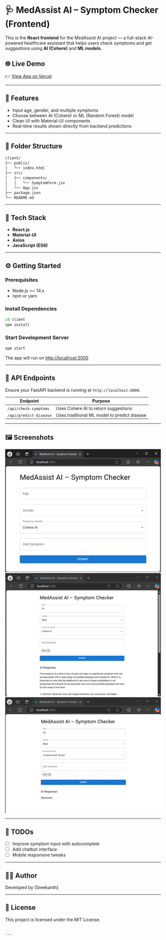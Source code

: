 # 🩺 MedAssist AI – Symptom Checker (Frontend)

This is the **React frontend** for the MedAssist AI project — a full-stack AI-powered healthcare assistant that helps users check symptoms and get suggestions using **AI (Cohere)** and **ML models**.

## 🌐 Live Demo

👉 [View App on Vercel](https://ai-symptom-checker-delta.vercel.app/)

---

## 🚀 Features

- Input age, gender, and multiple symptoms
- Choose between AI (Cohere) or ML (Random Forest) model
- Clean UI with Material-UI components
- Real-time results shown directly from backend predictions

---

## 📁 Folder Structure

```
client/
├── public/
│   └── index.html
├── src/
│   ├── components/
│   │   └── SymptomForm.jsx
│   └── App.jsx
├── package.json
└── README.md
```

---

## 🧰 Tech Stack

- **React.js**
- **Material-UI**
- **Axios**
- **JavaScript (ES6)**

---

## ⚙️ Getting Started

### Prerequisites

- Node.js >= 14.x
- npm or yarn

### Install Dependencies

```bash
cd client
npm install
```

### Start Development Server

```bash
npm start
```

The app will run on [http://localhost:3000](http://localhost:3000)

---

## 🔗 API Endpoints

Ensure your FastAPI backend is running at `http://localhost:8000`.

| Endpoint | Purpose |
|----------|---------|
| `/api/check-symptoms` | Uses Cohere AI to return suggestions |
| `/api/predict-disease` | Uses traditional ML model to predict disease |

---

## 🖼️ Screenshots

![UI Screenshot](./src/assets/Interface.png)
![AI Response Screenshot](./src/assets/AI%20Response.png)
![Traditional ML Screenshot](./src/assets/Traditional%20ML.png)

---

## 📌 TODOs

- [ ] Improve symptom input with autocomplete
- [ ] Add chatbot interface
- [ ] Mobile responsive tweaks

---

## 🧑‍💻 Author

Developed by [Sreekanth]  
<!-- 🔗 [LinkedIn](https://www.linkedin.com/in/sreekanth-j-developer/) | [Portfolio](https://myportfolio-dusky-seven.vercel.app/) -->

---

## 📄 License

This project is licensed under the MIT License.
```

---
